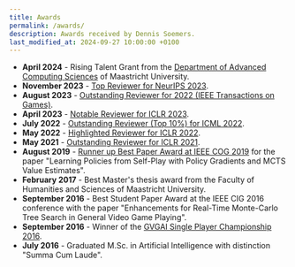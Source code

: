 ```yaml
---
title: Awards
permalink: /awards/
description: Awards received by Dennis Soemers.
last_modified_at: 2024-09-27 10:00:00 +0100
---
```


- **April 2024** - Rising Talent Grant from the [Department of Advanced Computing Sciences](https://www.maastrichtuniversity.nl/research/department-advanced-computing-sciences) of Maastricht University.
- **November 2023** - [Top Reviewer for NeurIPS 2023](https://neurips.cc/Conferences/2023/ProgramCommittee#top-reivewers).
- **August 2023** - [Outstanding Reviewer for 2022 (IEEE Transactions on Games)](https://www.linkedin.com/posts/ieee-transactions-on-games_during-the-closing-ceremony-of-the-ieee-conference-activity-7100898710305275905-xtKP/).
- **April 2023** - [Notable Reviewer for ICLR 2023](https://iclr.cc/Conferences/2023/Reviewers).
- **July 2022** - [Outstanding Reviewer (Top 10%) for ICML 2022](https://icml.cc/Conferences/2022/Reviewers).
- **May 2022** - [Highlighted Reviewer for ICLR 2022](https://iclr.cc/Conferences/2022/Reviewers).
- **May 2021** - [Outstanding Reviewer for ICLR 2021](https://iclr.cc/Conferences/2021/Reviewers).
- **August 2019** - [Runner up Best Paper Award at IEEE COG 2019](http://ieee-cog.org/2019/awards/) for the paper "Learning Policies from Self-Play with Policy Gradients and MCTS Value Estimates".
- **February 2017** - Best Master's thesis award from the Faculty of Humanities and Sciences of Maastricht University.
- **September 2016** - Best Student Paper Award at the IEEE CIG 2016 conference with the paper "Enhancements for Real-Time Monte-Carlo Tree Search in General Video Game Playing".
- **September 2016** - Winner of the [GVGAI Single Player Championship 2016](http://gvgai.net/championship.php?t=2016&t=sp).
- **July 2016** - Graduated M.Sc. in Artificial Intelligence with distinction "Summa Cum Laude".

